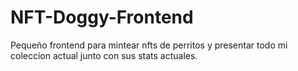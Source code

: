 # NFT-Doggy-Frontend

Pequeño frontend para mintear nfts de perritos y presentar todo mi coleccion actual junto con sus stats actuales.